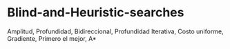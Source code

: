 # Blind-and-Heuristic-searches
Amplitud, Profundidad, Bidireccional, Profundidad Iterativa, Costo uniforme, Gradiente, Primero el mejor, A*
